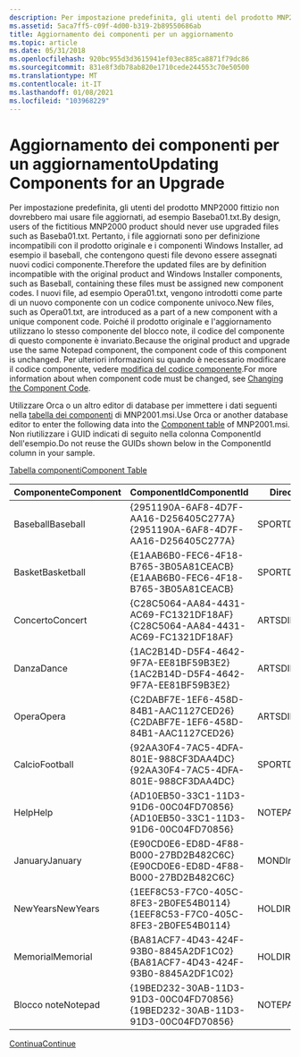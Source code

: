 ```yaml
---
description: Per impostazione predefinita, gli utenti del prodotto MNP2000 fittizio non dovrebbero mai usare file aggiornati, ad esempio Baseba01.txt.
ms.assetid: 5aca7ff5-c09f-4d00-b319-2b89550686ab
title: Aggiornamento dei componenti per un aggiornamento
ms.topic: article
ms.date: 05/31/2018
ms.openlocfilehash: 920bc955d3d3615941ef03ec885ca8871f79dc86
ms.sourcegitcommit: 831e8f3db78ab820e1710cede244553c70e50500
ms.translationtype: MT
ms.contentlocale: it-IT
ms.lasthandoff: 01/08/2021
ms.locfileid: "103968229"
---
```

# <a name="updating-components-for-an-upgrade"></a><span data-ttu-id="df148-103">Aggiornamento dei componenti per un aggiornamento</span><span class="sxs-lookup"><span data-stu-id="df148-103">Updating Components for an Upgrade</span></span>

<span data-ttu-id="df148-104">Per impostazione predefinita, gli utenti del prodotto MNP2000 fittizio non dovrebbero mai usare file aggiornati, ad esempio Baseba01.txt.</span><span class="sxs-lookup"><span data-stu-id="df148-104">By design, users of the fictitious MNP2000 product should never use upgraded files such as Baseba01.txt.</span></span> <span data-ttu-id="df148-105">Pertanto, i file aggiornati sono per definizione incompatibili con il prodotto originale e i componenti Windows Installer, ad esempio il baseball, che contengono questi file devono essere assegnati nuovi codici componente.</span><span class="sxs-lookup"><span data-stu-id="df148-105">Therefore the updated files are by definition incompatible with the original product and Windows Installer components, such as Baseball, containing these files must be assigned new component codes.</span></span> <span data-ttu-id="df148-106">I nuovi file, ad esempio Opera01.txt, vengono introdotti come parte di un nuovo componente con un codice componente univoco.</span><span class="sxs-lookup"><span data-stu-id="df148-106">New files, such as Opera01.txt, are introduced as a part of a new component with a unique component code.</span></span> <span data-ttu-id="df148-107">Poiché il prodotto originale e l'aggiornamento utilizzano lo stesso componente del blocco note, il codice del componente di questo componente è invariato.</span><span class="sxs-lookup"><span data-stu-id="df148-107">Because the original product and upgrade use the same Notepad component, the component code of this component is unchanged.</span></span> <span data-ttu-id="df148-108">Per ulteriori informazioni su quando è necessario modificare il codice componente, vedere [modifica del codice componente](changing-the-component-code.md).</span><span class="sxs-lookup"><span data-stu-id="df148-108">For more information about when component code must be changed, see [Changing the Component Code](changing-the-component-code.md).</span></span>

<span data-ttu-id="df148-109">Utilizzare Orca o un altro editor di database per immettere i dati seguenti nella [tabella dei componenti](component-table.md) di MNP2001.msi.</span><span class="sxs-lookup"><span data-stu-id="df148-109">Use Orca or another database editor to enter the following data into the [Component table](component-table.md) of MNP2001.msi.</span></span> <span data-ttu-id="df148-110">Non riutilizzare i GUID indicati di seguito nella colonna ComponentId dell'esempio.</span><span class="sxs-lookup"><span data-stu-id="df148-110">Do not reuse the GUIDs shown below in the ComponentId column in your sample.</span></span>

[<span data-ttu-id="df148-111">Tabella componenti</span><span class="sxs-lookup"><span data-stu-id="df148-111">Component Table</span></span>](component-table.md)



| <span data-ttu-id="df148-112">Componente</span><span class="sxs-lookup"><span data-stu-id="df148-112">Component</span></span>  | <span data-ttu-id="df148-113">ComponentId</span><span class="sxs-lookup"><span data-stu-id="df148-113">ComponentId</span></span>                            | <span data-ttu-id="df148-114">Directory\_</span><span class="sxs-lookup"><span data-stu-id="df148-114">Directory\_</span></span> | <span data-ttu-id="df148-115">Attributi</span><span class="sxs-lookup"><span data-stu-id="df148-115">Attributes</span></span> | <span data-ttu-id="df148-116">Condizione</span><span class="sxs-lookup"><span data-stu-id="df148-116">Condition</span></span> | <span data-ttu-id="df148-117">KeyPath</span><span class="sxs-lookup"><span data-stu-id="df148-117">Keypath</span></span>      |
|------------|----------------------------------------|-------------|------------|-----------|--------------|
| <span data-ttu-id="df148-118">Baseball</span><span class="sxs-lookup"><span data-stu-id="df148-118">Baseball</span></span>   | <span data-ttu-id="df148-119">{2951190A-6AF8-4D7F-AA16-D256405C277A}</span><span class="sxs-lookup"><span data-stu-id="df148-119">{2951190A-6AF8-4D7F-AA16-D256405C277A}</span></span> | <span data-ttu-id="df148-120">SPORTDIR</span><span class="sxs-lookup"><span data-stu-id="df148-120">SPORTDIR</span></span>    | <span data-ttu-id="df148-121">2</span><span class="sxs-lookup"><span data-stu-id="df148-121">2</span></span>          |           | <span data-ttu-id="df148-122">Baseba01.txt</span><span class="sxs-lookup"><span data-stu-id="df148-122">Baseba01.txt</span></span> |
| <span data-ttu-id="df148-123">Basket</span><span class="sxs-lookup"><span data-stu-id="df148-123">Basketball</span></span> | <span data-ttu-id="df148-124">{E1AAB6B0-FEC6-4F18-B765-3B05A81CEACB}</span><span class="sxs-lookup"><span data-stu-id="df148-124">{E1AAB6B0-FEC6-4F18-B765-3B05A81CEACB}</span></span> | <span data-ttu-id="df148-125">SPORTDIR</span><span class="sxs-lookup"><span data-stu-id="df148-125">SPORTDIR</span></span>    | <span data-ttu-id="df148-126">2</span><span class="sxs-lookup"><span data-stu-id="df148-126">2</span></span>          |           | <span data-ttu-id="df148-127">Basket01.txt</span><span class="sxs-lookup"><span data-stu-id="df148-127">Basket01.txt</span></span> |
| <span data-ttu-id="df148-128">Concerto</span><span class="sxs-lookup"><span data-stu-id="df148-128">Concert</span></span>    | <span data-ttu-id="df148-129">{C28C5064-AA84-4431-AC69-FC1321DF18AF}</span><span class="sxs-lookup"><span data-stu-id="df148-129">{C28C5064-AA84-4431-AC69-FC1321DF18AF}</span></span> | <span data-ttu-id="df148-130">ARTSDIR</span><span class="sxs-lookup"><span data-stu-id="df148-130">ARTSDIR</span></span>     | <span data-ttu-id="df148-131">2</span><span class="sxs-lookup"><span data-stu-id="df148-131">2</span></span>          |           | <span data-ttu-id="df148-132">Concer01.txt</span><span class="sxs-lookup"><span data-stu-id="df148-132">Concer01.txt</span></span> |
| <span data-ttu-id="df148-133">Danza</span><span class="sxs-lookup"><span data-stu-id="df148-133">Dance</span></span>      | <span data-ttu-id="df148-134">{1AC2B14D-D5F4-4642-9F7A-EE81BF59B3E2}</span><span class="sxs-lookup"><span data-stu-id="df148-134">{1AC2B14D-D5F4-4642-9F7A-EE81BF59B3E2}</span></span> | <span data-ttu-id="df148-135">ARTSDIR</span><span class="sxs-lookup"><span data-stu-id="df148-135">ARTSDIR</span></span>     | <span data-ttu-id="df148-136">2</span><span class="sxs-lookup"><span data-stu-id="df148-136">2</span></span>          |           | <span data-ttu-id="df148-137">Dance01.txt</span><span class="sxs-lookup"><span data-stu-id="df148-137">Dance01.txt</span></span>  |
| <span data-ttu-id="df148-138">Opera</span><span class="sxs-lookup"><span data-stu-id="df148-138">Opera</span></span>      | <span data-ttu-id="df148-139">{C2DABF7E-1EF6-458D-84B1-AAC1127CED26}</span><span class="sxs-lookup"><span data-stu-id="df148-139">{C2DABF7E-1EF6-458D-84B1-AAC1127CED26}</span></span> | <span data-ttu-id="df148-140">ARTSDIR</span><span class="sxs-lookup"><span data-stu-id="df148-140">ARTSDIR</span></span>     | <span data-ttu-id="df148-141">2</span><span class="sxs-lookup"><span data-stu-id="df148-141">2</span></span>          |           | <span data-ttu-id="df148-142">Opera01.txt</span><span class="sxs-lookup"><span data-stu-id="df148-142">Opera01.txt</span></span>  |
| <span data-ttu-id="df148-143">Calcio</span><span class="sxs-lookup"><span data-stu-id="df148-143">Football</span></span>   | <span data-ttu-id="df148-144">{92AA30F4-7AC5-4DFA-801E-988CF3DAA4DC}</span><span class="sxs-lookup"><span data-stu-id="df148-144">{92AA30F4-7AC5-4DFA-801E-988CF3DAA4DC}</span></span> | <span data-ttu-id="df148-145">SPORTDIR</span><span class="sxs-lookup"><span data-stu-id="df148-145">SPORTDIR</span></span>    | <span data-ttu-id="df148-146">2</span><span class="sxs-lookup"><span data-stu-id="df148-146">2</span></span>          |           | <span data-ttu-id="df148-147">Footba01.txt</span><span class="sxs-lookup"><span data-stu-id="df148-147">Footba01.txt</span></span> |
| <span data-ttu-id="df148-148">Help</span><span class="sxs-lookup"><span data-stu-id="df148-148">Help</span></span>       | <span data-ttu-id="df148-149">{AD10EB50-33C1-11D3-91D6-00C04FD70856}</span><span class="sxs-lookup"><span data-stu-id="df148-149">{AD10EB50-33C1-11D3-91D6-00C04FD70856}</span></span> | <span data-ttu-id="df148-150">NOTEPADDIR</span><span class="sxs-lookup"><span data-stu-id="df148-150">NOTEPADDIR</span></span>  | <span data-ttu-id="df148-151">2</span><span class="sxs-lookup"><span data-stu-id="df148-151">2</span></span>          |           | <span data-ttu-id="df148-152">Help.txt</span><span class="sxs-lookup"><span data-stu-id="df148-152">Help.txt</span></span>     |
| <span data-ttu-id="df148-153">January</span><span class="sxs-lookup"><span data-stu-id="df148-153">January</span></span>    | <span data-ttu-id="df148-154">{E90CD0E6-ED8D-4F88-B000-27BD2B482C6C}</span><span class="sxs-lookup"><span data-stu-id="df148-154">{E90CD0E6-ED8D-4F88-B000-27BD2B482C6C}</span></span> | <span data-ttu-id="df148-155">MONDIno</span><span class="sxs-lookup"><span data-stu-id="df148-155">MONDIR</span></span>      | <span data-ttu-id="df148-156">2</span><span class="sxs-lookup"><span data-stu-id="df148-156">2</span></span>          |           | <span data-ttu-id="df148-157">Janua01.txt</span><span class="sxs-lookup"><span data-stu-id="df148-157">Janua01.txt</span></span>  |
| <span data-ttu-id="df148-158">NewYears</span><span class="sxs-lookup"><span data-stu-id="df148-158">NewYears</span></span>   | <span data-ttu-id="df148-159">{1EEF8C53-F7C0-405C-8FE3-2B0FE54B0114}</span><span class="sxs-lookup"><span data-stu-id="df148-159">{1EEF8C53-F7C0-405C-8FE3-2B0FE54B0114}</span></span> | <span data-ttu-id="df148-160">HOLDIR</span><span class="sxs-lookup"><span data-stu-id="df148-160">HOLDIR</span></span>      | <span data-ttu-id="df148-161">2</span><span class="sxs-lookup"><span data-stu-id="df148-161">2</span></span>          |           | <span data-ttu-id="df148-162">NewYea01.txt</span><span class="sxs-lookup"><span data-stu-id="df148-162">NewYea01.txt</span></span> |
| <span data-ttu-id="df148-163">Memorial</span><span class="sxs-lookup"><span data-stu-id="df148-163">Memorial</span></span>   | <span data-ttu-id="df148-164">{BA81ACF7-4D43-424F-93B0-8845A2DF1C02}</span><span class="sxs-lookup"><span data-stu-id="df148-164">{BA81ACF7-4D43-424F-93B0-8845A2DF1C02}</span></span> | <span data-ttu-id="df148-165">HOLDIR</span><span class="sxs-lookup"><span data-stu-id="df148-165">HOLDIR</span></span>      | <span data-ttu-id="df148-166">2</span><span class="sxs-lookup"><span data-stu-id="df148-166">2</span></span>          |           | <span data-ttu-id="df148-167">Memori01.txt</span><span class="sxs-lookup"><span data-stu-id="df148-167">Memori01.txt</span></span> |
| <span data-ttu-id="df148-168">Blocco note</span><span class="sxs-lookup"><span data-stu-id="df148-168">Notepad</span></span>    | <span data-ttu-id="df148-169">{19BED232-30AB-11D3-91D3-00C04FD70856}</span><span class="sxs-lookup"><span data-stu-id="df148-169">{19BED232-30AB-11D3-91D3-00C04FD70856}</span></span> | <span data-ttu-id="df148-170">NOTEPADDIR</span><span class="sxs-lookup"><span data-stu-id="df148-170">NOTEPADDIR</span></span>  | <span data-ttu-id="df148-171">2</span><span class="sxs-lookup"><span data-stu-id="df148-171">2</span></span>          |           | <span data-ttu-id="df148-172">Redpark.exe</span><span class="sxs-lookup"><span data-stu-id="df148-172">Redpark.exe</span></span>  |



 

[<span data-ttu-id="df148-173">Continua</span><span class="sxs-lookup"><span data-stu-id="df148-173">Continue</span></span>](updating-features-for-an-upgrade.md)

 

 



